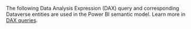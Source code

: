 The following Data Analysis Expression (DAX) query and corresponding Dataverse entities are used in the Power BI semantic model. Learn more in [DAX queries](/en-us/dax/dax-queries).
